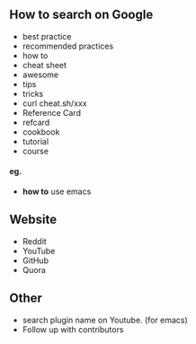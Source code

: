 
## How to search on Google
- best practice 
- recommended practices
- how to
- cheat sheet
- awesome
- tips
- tricks
- curl cheat.sh/xxx
- Reference Card
- refcard
- cookbook
- tutorial
- course

#### eg.
- **how to** use emacs

## Website
- Reddit
- YouTube
- GitHub
- Quora

## Other
- search plugin name on Youtube.  (for emacs)
- Follow up with contributors
